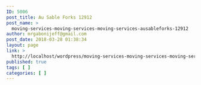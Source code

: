 ```yaml
---
ID: 5006
post_title: Au Sable Forks 12912
post_name: >
  moving-services-moving-services-moving-services-ausableforks-12912
author: mrgabonijeff@gmail.com
post_date: 2018-03-28 01:38:34
layout: page
link: >
  http://localhost/wordpress/moving-services-moving-services-moving-services-ausableforks-12912/
published: true
tags: [ ]
categories: [ ]
---
```

